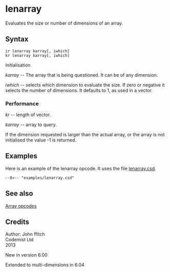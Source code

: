 <!--
id:lenarray
category:Table Control:Table Queries
-->
# lenarray
Evaluates the size or number of dimensions of an array.

## Syntax
``` csound-orc
ir lenarray karray[, iwhich]
kr lenarray karray[, iwhich]
```

Initialisation

_karray_ -- The array that is being questioned.  It can be of any dimension.

_iwhich_ -- selects which dimension to evaluate the size.  If zero or negative it selects the number of dimensions.  It defaults to 1, as used in a vector.

### Performance

_kr_ -- length of vector.

_karray_ -- array to query.

If the dimension requested is larger than the actual array, or the array is not initialised the value -1 is returned.

## Examples

Here is an example of the lenarray opcode. It uses the file [lenarray.csd](../../examples/lenarray.csd).

``` csound-csd title="Example of the lenarray opcode." linenums="1"
--8<-- "examples/lenarray.csd"
```

## See also

[Array opcodes](../../math/array)

## Credits

Author: John ffitch<br>
Codemist Ltd<br>
2013<br>

New in version 6.00

Extended to multi-dimensions in 6.04

